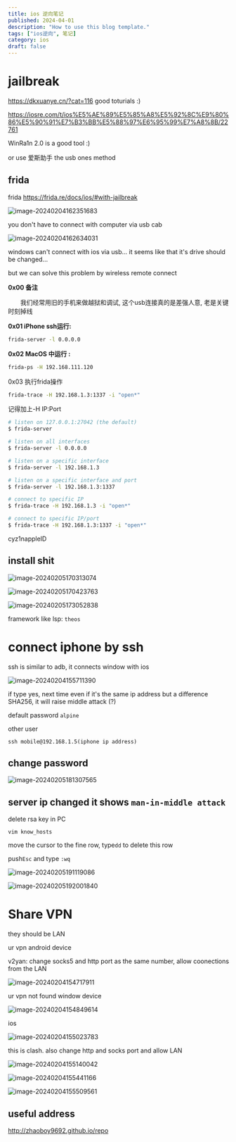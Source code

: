 ```yaml
---
title: ios 逆向笔记
published: 2024-04-01
description: "How to use this blog template."
tags: ["ios逆向", 笔记]
category: ios
draft: false
---
```


# jailbreak

https://dkxuanye.cn/?cat=116 good toturials :)

https://iosre.com/t/ios%E5%AE%89%E5%85%A8%E5%92%8C%E9%80%86%E5%90%91%E7%B3%BB%E5%88%97%E6%95%99%E7%A8%8B/22761

WinRa1n 2.0 is a good tool :)

or use 爱斯助手 the usb ones method

## frida

frida https://frida.re/docs/ios/#with-jailbreak

![image-20240204162351683](ios_reverse.assets/image-20240204162351683.png)

you don't have to connect with computer via usb cab

![image-20240204162634031](ios_reverse.assets/image-20240204162634031.png)

windows can't connect with ios via usb... it seems like that it's drive should be changed...

but we can solve this problem by wireless remote connect

**0x00 备注**

  我们经常用旧的手机来做越狱和调试, 这个usb连接真的是差强人意, 老是关键时刻掉线

**0x01 iPhone ssh运行:**

```bash
frida-server -l 0.0.0.0
```

**0x02 MacOS 中运行 :**

```bash
frida-ps -H 192.168.111.120
```

0x03 执行frida操作

```bash
frida-trace -H 192.168.1.3:1337 -i "open*"
```

记得加上-H IP:Port

```bash
# listen on 127.0.0.1:27042 (the default)
$ frida-server

# listen on all interfaces
$ frida-server -l 0.0.0.0

# listen on a specific interface
$ frida-server -l 192.168.1.3

# listen on a specific interface and port
$ frida-server -l 192.168.1.3:1337

# connect to specific IP
$ frida-trace -H 192.168.1.3 -i "open*"

# connect to specific IP/port
$ frida-trace -H 192.168.1.3:1337 -i "open*"
```

cyz1nappleID

## install shit

![image-20240205170313074](ios_reverse.assets/image-20240205170313074.png)

![image-20240205170423763](ios_reverse.assets/image-20240205170423763.png)

![image-20240205173052838](ios_reverse.assets/image-20240205173052838.png)



framework like lsp: `theos`



# connect iphone by ssh

ssh is similar to adb, it connects window with ios

![image-20240204155711390](ios_reverse.assets/image-20240204155711390.png)

if type yes, next time even if it's the same ip address but a difference SHA256, it will raise middle attack (?)

default password `alpine`

other user

`ssh mobile@192.168.1.5(iphone ip address)`

## change password 

![image-20240205181307565](ios_reverse.assets/image-20240205181307565.png)

## server ip changed it shows `man-in-middle attack`

delete rsa key in PC

`vim know_hosts`

move the cursor to the fine row, type`dd` to delete this row

push`Esc` and type `:wq`

![image-20240205191119086](ios_reverse.assets/image-20240205191119086.png)

![image-20240205192001840](ios_reverse.assets/image-20240205192001840.png)

# Share VPN

they should be LAN

ur vpn android device

v2yan: change socks5 and http port as the same number, allow coonections from the LAN

![image-20240204154717911](ios_reverse.assets/image-20240204154717911.png)

ur vpn not found window device

![image-20240204154849614](ios_reverse.assets/image-20240204154849614.png)

ios

![image-20240204155023783](ios_reverse.assets/image-20240204155023783.png)

this is clash. also change http and socks port and allow LAN

![image-20240204155140042](ios_reverse.assets/image-20240204155140042.png)

![image-20240204155441166](ios_reverse.assets/image-20240204155441166.png)

![image-20240204155509561](ios_reverse.assets/image-20240204155509561.png)



## useful address

http://zhaoboy9692.github.io/repo
